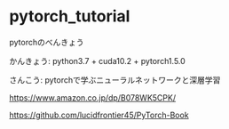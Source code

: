 # pytorch_tutorial
pytorchのべんきょう

かんきょう: python3.7 + cuda10.2 + pytorch1.5.0

さんこう: pytorchで学ぶニューラルネットワークと深層学習

https://www.amazon.co.jp/dp/B078WK5CPK/

https://github.com/lucidfrontier45/PyTorch-Book

